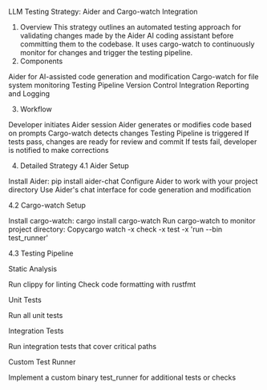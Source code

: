 LLM Testing Strategy: Aider and Cargo-watch Integration
1. Overview
This strategy outlines an automated testing approach for validating changes made by the Aider AI coding assistant before committing them to the codebase. It uses cargo-watch to continuously monitor for changes and trigger the testing pipeline.
2. Components

Aider for AI-assisted code generation and modification
Cargo-watch for file system monitoring
Testing Pipeline
Version Control Integration
Reporting and Logging

3. Workflow

Developer initiates Aider session
Aider generates or modifies code based on prompts
Cargo-watch detects changes
Testing Pipeline is triggered
If tests pass, changes are ready for review and commit
If tests fail, developer is notified to make corrections

4. Detailed Strategy
4.1 Aider Setup

Install Aider: pip install aider-chat
Configure Aider to work with your project directory
Use Aider's chat interface for code generation and modification

4.2 Cargo-watch Setup

Install cargo-watch: cargo install cargo-watch
Run cargo-watch to monitor project directory:
Copycargo watch -x check -x test -x 'run --bin test_runner'


4.3 Testing Pipeline

Static Analysis

Run clippy for linting
Check code formatting with rustfmt


Unit Tests

Run all unit tests


Integration Tests

Run integration tests that cover critical paths


Custom Test Runner

Implement a custom binary test_runner for additional tests or checks

